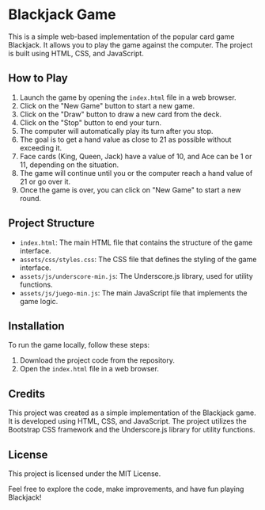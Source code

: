 # Blackjack Game

This is a simple web-based implementation of the popular card game Blackjack. It allows you to play the game against the computer. The project is built using HTML, CSS, and JavaScript.

## How to Play

1. Launch the game by opening the `index.html` file in a web browser.
2. Click on the "New Game" button to start a new game.
3. Click on the "Draw" button to draw a new card from the deck.
4. Click on the "Stop" button to end your turn.
5. The computer will automatically play its turn after you stop.
6. The goal is to get a hand value as close to 21 as possible without exceeding it.
7. Face cards (King, Queen, Jack) have a value of 10, and Ace can be 1 or 11, depending on the situation.
8. The game will continue until you or the computer reach a hand value of 21 or go over it.
9. Once the game is over, you can click on "New Game" to start a new round.

## Project Structure

- `index.html`: The main HTML file that contains the structure of the game interface.
- `assets/css/styles.css`: The CSS file that defines the styling of the game interface.
- `assets/js/underscore-min.js`: The Underscore.js library, used for utility functions.
- `assets/js/juego-min.js`: The main JavaScript file that implements the game logic.

## Installation

To run the game locally, follow these steps:

1. Download the project code from the repository.
2. Open the `index.html` file in a web browser.

## Credits

This project was created as a simple implementation of the Blackjack game. It is developed using HTML, CSS, and JavaScript. The project utilizes the Bootstrap CSS framework and the Underscore.js library for utility functions.

## License

This project is licensed under the MIT License.

Feel free to explore the code, make improvements, and have fun playing Blackjack!
